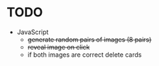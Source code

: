# TODO
- JavaScript
    + ~~generate random pairs of images (8 pairs)~~
    + ~~reveal image on click~~
    + if both images are correct delete cards
